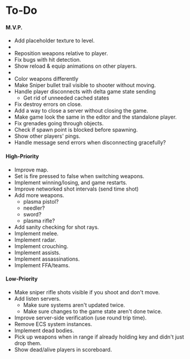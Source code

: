 # To-Do

#### M.V.P.

- Add placeholder texture to level.
- 
- Reposition weapons relative to player.
- Fix bugs with hit detection.
- Show reload & equip animations on other players.
- 
- Color weapons differently
- Make Sniper bullet trail visible to shooter without moving.
- Handle player disconnects with delta game state sending
  - Get rid of unneeded cached states
- Fix destroy errors on close.
- Add a way to close a server without closing the game.
- Make game look the same in the editor and the standalone player.
- Fix grenades going through objects.
- Check if spawn point is blocked before spawning.
- Show other players' pings.
- Handle message send errors when disconnecting gracefully?

#### High-Priority

- Improve map.
- Set is fire pressed to false when switching weapons.
- Implement winning/losing, and game restarts.
- Improve networked shot intervals (send time shot)
- Add more weapons.
  - plasma pistol?
  - needler?
  - sword?
  - plasma rifle?
- Add sanity checking for shot rays.
- Implement melee.
- Implement radar.
- Implement crouching.
- Implement assists.
- Implement assassinations.
- Implement FFA/teams.

#### Low-Priority

- Make sniper rifle shots visible if you shoot and don't move.
- Add listen servers.
  - Make sure systems aren't updated twice.
  - Make sure changes to the game state aren't done twice.
- Improve server-side verification (use round trip time).
- Remove ECS system instances.
- Implement dead bodies.
- Pick up weapons when in range if already holding key and didn't just drop them.
- Show dead/alive players in scoreboard.